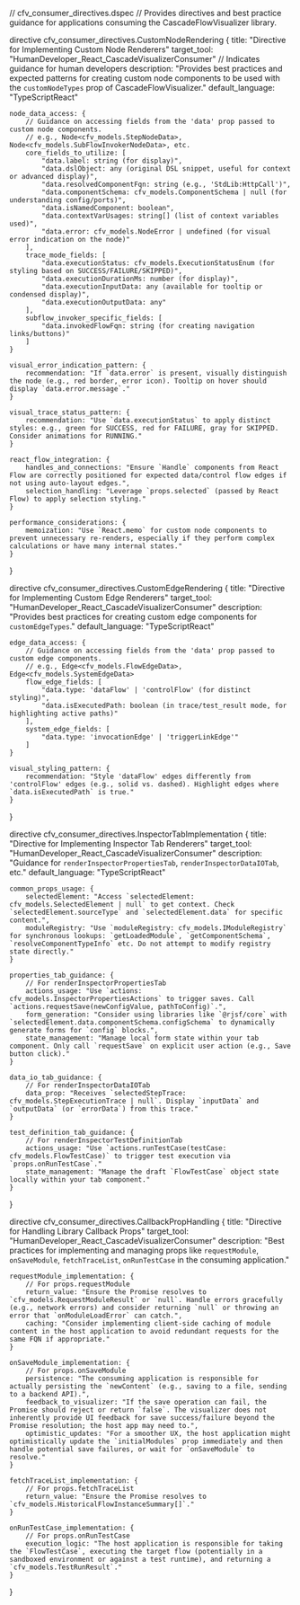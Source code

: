 // cfv_consumer_directives.dspec
// Provides directives and best practice guidance for applications consuming the CascadeFlowVisualizer library.

directive cfv_consumer_directives.CustomNodeRendering {
    title: "Directive for Implementing Custom Node Renderers"
    target_tool: "HumanDeveloper_React_CascadeVisualizerConsumer" // Indicates guidance for human developers
    description: "Provides best practices and expected patterns for creating custom node components to be used with the `customNodeTypes` prop of CascadeFlowVisualizer."
    default_language: "TypeScriptReact"

    node_data_access: {
        // Guidance on accessing fields from the 'data' prop passed to custom node components.
        // e.g., Node<cfv_models.StepNodeData>, Node<cfv_models.SubFlowInvokerNodeData>, etc.
        core_fields_to_utilize: [
            "data.label: string (for display)",
            "data.dslObject: any (original DSL snippet, useful for context or advanced display)",
            "data.resolvedComponentFqn: string (e.g., 'StdLib:HttpCall')",
            "data.componentSchema: cfv_models.ComponentSchema | null (for understanding config/ports)",
            "data.isNamedComponent: boolean",
            "data.contextVarUsages: string[] (list of context variables used)",
            "data.error: cfv_models.NodeError | undefined (for visual error indication on the node)"
        ],
        trace_mode_fields: [
            "data.executionStatus: cfv_models.ExecutionStatusEnum (for styling based on SUCCESS/FAILURE/SKIPPED)",
            "data.executionDurationMs: number (for display)",
            "data.executionInputData: any (available for tooltip or condensed display)",
            "data.executionOutputData: any"
        ],
        subflow_invoker_specific_fields: [
            "data.invokedFlowFqn: string (for creating navigation links/buttons)"
        ]
    }

    visual_error_indication_pattern: {
        recommendation: "If `data.error` is present, visually distinguish the node (e.g., red border, error icon). Tooltip on hover should display `data.error.message`."
    }

    visual_trace_status_pattern: {
        recommendation: "Use `data.executionStatus` to apply distinct styles: e.g., green for SUCCESS, red for FAILURE, gray for SKIPPED. Consider animations for RUNNING."
    }

    react_flow_integration: {
        handles_and_connections: "Ensure `Handle` components from React Flow are correctly positioned for expected data/control flow edges if not using auto-layout edges.",
        selection_handling: "Leverage `props.selected` (passed by React Flow) to apply selection styling."
    }

    performance_considerations: {
        memoization: "Use `React.memo` for custom node components to prevent unnecessary re-renders, especially if they perform complex calculations or have many internal states."
    }
}

directive cfv_consumer_directives.CustomEdgeRendering {
    title: "Directive for Implementing Custom Edge Renderers"
    target_tool: "HumanDeveloper_React_CascadeVisualizerConsumer"
    description: "Provides best practices for creating custom edge components for `customEdgeTypes`."
    default_language: "TypeScriptReact"

    edge_data_access: {
        // Guidance on accessing fields from the 'data' prop passed to custom edge components.
        // e.g., Edge<cfv_models.FlowEdgeData>, Edge<cfv_models.SystemEdgeData>
        flow_edge_fields: [
            "data.type: 'dataFlow' | 'controlFlow' (for distinct styling)",
            "data.isExecutedPath: boolean (in trace/test_result mode, for highlighting active paths)"
        ],
        system_edge_fields: [
            "data.type: 'invocationEdge' | 'triggerLinkEdge'"
        ]
    }

    visual_styling_pattern: {
        recommendation: "Style 'dataFlow' edges differently from 'controlFlow' edges (e.g., solid vs. dashed). Highlight edges where `data.isExecutedPath` is true."
    }
}

directive cfv_consumer_directives.InspectorTabImplementation {
    title: "Directive for Implementing Inspector Tab Renderers"
    target_tool: "HumanDeveloper_React_CascadeVisualizerConsumer"
    description: "Guidance for `renderInspectorPropertiesTab`, `renderInspectorDataIOTab`, etc."
    default_language: "TypeScriptReact"

    common_props_usage: {
        selectedElement: "Access `selectedElement: cfv_models.SelectedElement | null` to get context. Check `selectedElement.sourceType` and `selectedElement.data` for specific content.",
        moduleRegistry: "Use `moduleRegistry: cfv_models.IModuleRegistry` for synchronous lookups: `getLoadedModule`, `getComponentSchema`, `resolveComponentTypeInfo` etc. Do not attempt to modify registry state directly."
    }

    properties_tab_guidance: {
        // For renderInspectorPropertiesTab
        actions_usage: "Use `actions: cfv_models.InspectorPropertiesActions` to trigger saves. Call `actions.requestSave(newConfigValue, pathToConfig)`.",
        form_generation: "Consider using libraries like `@rjsf/core` with `selectedElement.data.componentSchema.configSchema` to dynamically generate forms for `config` blocks.",
        state_management: "Manage local form state within your tab component. Only call `requestSave` on explicit user action (e.g., Save button click)."
    }

    data_io_tab_guidance: {
        // For renderInspectorDataIOTab
        data_prop: "Receives `selectedStepTrace: cfv_models.StepExecutionTrace | null`. Display `inputData` and `outputData` (or `errorData`) from this trace."
    }

    test_definition_tab_guidance: {
        // For renderInspectorTestDefinitionTab
        actions_usage: "Use `actions.runTestCase(testCase: cfv_models.FlowTestCase)` to trigger test execution via `props.onRunTestCase`."
        state_management: "Manage the draft `FlowTestCase` object state locally within your tab component."
    }
}

directive cfv_consumer_directives.CallbackPropHandling {
    title: "Directive for Handling Library Callback Props"
    target_tool: "HumanDeveloper_React_CascadeVisualizerConsumer"
    description: "Best practices for implementing and managing props like `requestModule`, `onSaveModule`, `fetchTraceList`, `onRunTestCase` in the consuming application."

    requestModule_implementation: {
        // For props.requestModule
        return_value: "Ensure the Promise resolves to `cfv_models.RequestModuleResult` or `null`. Handle errors gracefully (e.g., network errors) and consider returning `null` or throwing an error that `onModuleLoadError` can catch.",
        caching: "Consider implementing client-side caching of module content in the host application to avoid redundant requests for the same FQN if appropriate."
    }

    onSaveModule_implementation: {
        // For props.onSaveModule
        persistence: "The consuming application is responsible for actually persisting the `newContent` (e.g., saving to a file, sending to a backend API).",
        feedback_to_visualizer: "If the save operation can fail, the Promise should reject or return `false`. The visualizer does not inherently provide UI feedback for save success/failure beyond the Promise resolution; the host app may need to.",
        optimistic_updates: "For a smoother UX, the host application might optimistically update the `initialModules` prop immediately and then handle potential save failures, or wait for `onSaveModule` to resolve."
    }

    fetchTraceList_implementation: {
        // For props.fetchTraceList
        return_value: "Ensure the Promise resolves to `cfv_models.HistoricalFlowInstanceSummary[]`."
    }

    onRunTestCase_implementation: {
        // For props.onRunTestCase
        execution_logic: "The host application is responsible for taking the `FlowTestCase`, executing the target flow (potentially in a sandboxed environment or against a test runtime), and returning a `cfv_models.TestRunResult`."
    }
}